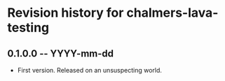 # Revision history for chalmers-lava-testing

## 0.1.0.0 -- YYYY-mm-dd

* First version. Released on an unsuspecting world.

